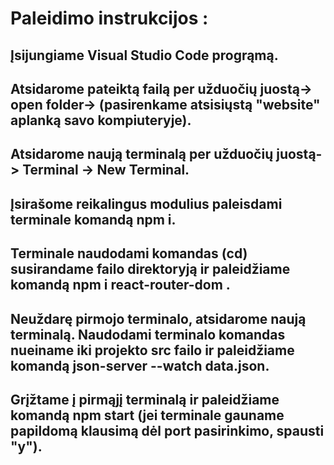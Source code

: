 # Paleidimo instrukcijos :

## Įsijungiame Visual Studio Code progrąmą.

## Atsidarome pateiktą failą per užduočių juostą-> open folder-> (pasirenkame atsisiųstą "website" aplanką savo kompiuteryje).

## Atsidarome naują terminalą per užduočių juostą-> Terminal -> New Terminal.

## Įsirašome reikalingus modulius paleisdami terminale komandą npm i.  

## Terminale naudodami komandas (cd) susirandame failo direktoryją ir paleidžiame komandą npm i react-router-dom .

## Neuždarę pirmojo terminalo, atsidarome naują terminalą. Naudodami terminalo komandas nueiname iki projekto src failo ir paleidžiame komandą json-server --watch data.json. 

## Grįžtame į pirmąjį terminalą ir paleidžiame komandą npm start (jei terminale gauname papildomą klausimą dėl port pasirinkimo, spausti "y").
